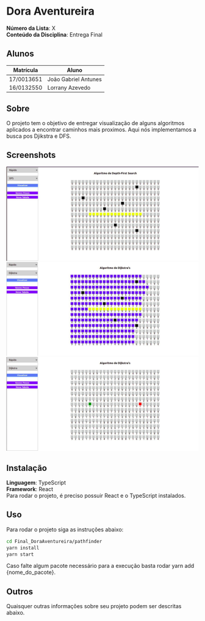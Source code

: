 
# Dora Aventureira

**Número da Lista**: X<br>
**Conteúdo da Disciplina**: Entrega Final<br>

## Alunos
Matrícula | Aluno |
| -- | -- |
| 17/0013651  |  João Gabriel Antunes |
| 16/0132550  |  Lorrany Azevedo |

## Sobre 
O projeto tem o objetivo de entregar visualização de alguns algoritmos aplicados a encontrar caminhos mais proximos. Aqui nós implementamos a busca pos Djikstra e DFS.

## Screenshots
![alt text](./1.jpeg)
![alt text](./2.jpeg)
![alt text](./3.jpeg)

## Instalação 
**Linguagem**: TypeScript<br>
**Framework**: React<br>
Para rodar o projeto, é preciso possuir React e o TypeScript instalados.

## Uso 
Para rodar o projeto siga as instruções abaixo:
```bash
cd Final_DoraAventureira/pathfinder
yarn install
yarn start
```
Caso falte algum pacote necessário para a execução basta rodar yarn add {nome_do_pacote}.

## Outros 
Quaisquer outras informações sobre seu projeto podem ser descritas abaixo.




